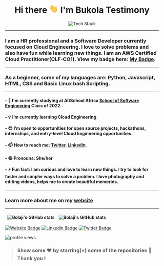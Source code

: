 <h1 align="center">Hi there <img src="https://raw.githubusercontent.com/ABSphreak/ABSphreak/master/gifs/Hi.gif" width="30px"> I'm Bukola Testimony</h1>

<p align="center"><img src="https://skillicons.dev/icons?i=github,git,aws,html,css,javascript,python,linux,vscode" alt="Tech Stack" /> </p>

----------------------------------

<h3 align="left">I am a HR professional and a Software Developer currently focused on Cloud Engineering. I love to solve problems and also have fun while learning new things. I am an AWS Certified Cloud Practitioner(CLF-CO1). View my badge here: 
 <a href="https://www.credly.com/badges/40c68c84-ef41-4b91-be39-2cd9b8d06391/email">My Badge</a>. </h3>
 
 
 --------------
 
 
 ### As a beginner, some of my languages are: Python, Javascript, HTML, CSS and Basic Linux bash Scripting.
 
  --------------
  

#### - 🌱 I'm currently studying at AltSchool Africa [School of Software Engineering](https://altschoolafrica.com/schools/engineering) Class of 2022.
#### - 💡 I’m currently learning Cloud Engineering.
#### - 😊 I’m open to opportunities for open source projects, hackathons, internships, and entry-level Cloud Engineering opportunities. 
#### - 📫 How to reach me: <a href="https://twitter.com/BukolaTestimony">Twitter</a>,  <a href="https://www.linkedin.com/in/bukola-testimony-58277b97/">LinkedIn</a>.  
#### - 😄 Pronouns: She/her
#### - ⚡ Fun fact: I am curious and love to learn new things. I try to look for faster and simpler ways to solve a problem. I love photography and editing videos, helps me to create beautiful memories..

 --------------
 
 ### Learn more about me on my [website](https://bukola-testimony.github.io/My-Portfolio-website/)
 
 --------------
 
 | <img align="center" src="https://github-readme-stats.vercel.app/api?username=Bukola-Testimony&show_icons=true&include_all_commits=true&hide_border=true" alt="Bolaji's GitHub stats" /> | <img align="center" src="https://github-readme-stats.vercel.app/api/top-langs/?username=Bukola-Testimony&langs_count=8&layout=compact&hide=php&hide_border=true" alt="Bolaji's GitHub stats" /> |
| ------------- | ------------- |
 
 
 
[![Website Badge](https://img.shields.io/badge/-Portfolio-3B7EBF?style=for-the-badge&logo=Google-Chrome&logoColor=white&link=https://bukola-testimony.github.io/My-Portfolio-website/)](https://bukola-testimony.github.io/My-Portfolio-website/) [![Linkedin Badge](https://img.shields.io/badge/-LinkedIn-3B7EBF?style=for-the-badge&logo=Linkedin&logoColor=white&link=https://www.linkedin.com/in/bukola-testimony-58277b97/)](https://www.linkedin.com/in/bukola-testimony-58277b97/) [![Twitter Badge](https://img.shields.io/badge/-@BukolaTestimony-3B7EBF?style=for-the-badge&logo=twitter&logoColor=white&link=https://twitter.com/BukolaTestimony)](https://twitter.com/BukolaTestimony)



<img src="https://gpvc.arturio.dev/Bukola-Testimony" alt="profile views">


>  ### Show some ❤️ by starring(⭐) some of the repositories 🙂 Thank you !
